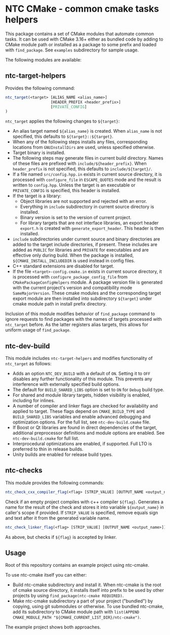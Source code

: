 NTC CMake - common cmake tasks helpers
======================================

This package contains a set of CMake modules that automate common tasks. It can be used with CMake 3.16+ either as bundled code by adding to CMake module path or installed as a package to some prefix and loaded with `find_package`. See `examples` subdirectory for sample usage.

The following modules are available:

ntc-target-helpers
------------------

Provides the following command:

```CMake
ntc_target(<target> [ALIAS_NAME <alias_name>]
                    [HEADER_PREFIX <header_prefix>]
                    [PRIVATE_CONFIG]
)
```

`ntc_target` applies the following changes to `${target}`:

- An alias target named `${alias_name}` is created. When `alias_name` is not specified, this defaults to `${target}::${target}`.
- When any of the following steps installs any files, corresponding locations from `GNUInstallDirs` are used, unless specified otherwise.
- Target binary is installed.
- The following steps may generate files in current build directory. Names of these files are prefixed with `include/${header_prefix}`. When `header_prefix` is not specified, this defaults to `include/${target}/`.
- If a file named `src/config.hpp.in` exists in current source directory, it is processed with `configure_file` in `ESCAPE_QUOTES` mode and the result is written to `config.hpp`. Unless the target is an executable or `PRIVATE_CONFIG` is specified, this header is installed.
- If the target is a library:
  - Object libraries are not supported and rejected with an error.
  - Everything in `include` subdirectory in current source directory is installed.
  - Binary version is set to the version of current project.
  - For library targets that are not interface libraries, an export header `export.h` is created with `generate_export_header`. This header is then installed.
- `include` subdirectories under current source and binary directories are added to the target include directories, if present. These includes are added as `PUBLIC` for libraries and `PRIVATE` for executables and are effective only during build. When the package is installed, `${CMAKE_INSTALL_INCLUDEDIR` is used instead in config files.
- C++ standard extensions are disabled for target.
- If the file `<target>-config.cmake.in` exists in current source directory, it is processed with `configure_package_config_file` from `CMakePackageConfigHelpers` module. A package version file is generated with the current project's version and compatibility mode `SameMajorVersion`. These cmake modules and the corresponding target export module are then installed into subdirectory `${target}` under cmake module path in install prefix directory.

Inclusion of this module modifies behavior of `find_package` command to ignore requests to find packages with the names of targets processed with `ntc_target` before. As the latter registers alias targets, this allows for uniform usage of `find_package`.

ntc-dev-build
-------------

This module includes `ntc-target-helpers` and modifies functionality of `ntc_target` as follows:

- Adds an option `NTC_DEV_BUILD` with a default of `ON`. Setting it to `OFF` disables any further functionality of this module. This prevents any interference with externally specified build options.
- The default for `BUILD_SHARED_LIBS` option is set to `ON` for `Debug` build type.
- For shared and module library targets, hidden visibility is enabled, including for inlines.
- A number of compiler and linker flags are checked for availability and applied to target. These flags depend on `CMAKE_BUILD_TYPE` and `BUILD_SHARED_LIBS` variables and enable advanced debugging and optimization options. For the full list, see `ntc-dev-build.cmake` file.
- If Boost or Qt libraries are found in direct dependencies of the target, additional preprocessor definitions and module options are enabled. See `ntc-dev-build.cmake` for full list.
- Interprocedural optimizations are enabled, if supported. Full LTO is preferred to thin in release builds.
- Unity builds are enabled for release build types.

ntc-checks
----------

This module provides the following commands:

```CMake
ntc_check_cxx_compiler_flag(<flag> [STRIP_VALUE] [OUTPUT_NAME <output_name>])
```
Check if an empty project compiles with c++ compiler `${flag}`.
Generates a name for the result of the check and stores it into variable `${output_name}` in caller's scope if provided.
If `STRIP_VALUE` is specified, remove equals sign and text after it from the generated variable name.

```CMake
ntc_check_linker_flag(<flag> [STRIP_VALUE] [OUTPUT_NAME <output_name>])
```
As above, but checks if `${flag}` is accepted by linker.

Usage
-----

Root of this repository contains an example project using ntc-cmake.

To use ntc-cmake itself you can either:
- Build ntc-cmake subdirectory and install it. When ntc-cmake is the root of cmake source directory, it installs itself into prefix to be used by other projects by using `find_package(ntc-cmake REQUIRED)`.
- Make ntc-cmake subdirectory a part of your project ("bundled") by copying, using git submodules or otherwise. To use bundled ntc-cmake, add its subdirectory to CMake module path with `list(APPEND CMAKE_MODULE_PATH "${CMAKE_CURRENT_LIST_DIR}/ntc-cmake")`.

The example project shows both approaches.
